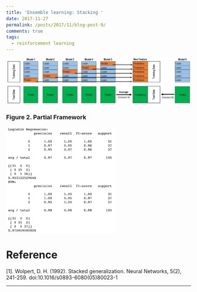 ```yaml
---
title: 'Ensemble learning: Stacking '
date: 2017-11-27
permalink: /posts/2017/11/blog-post-9/
comments: true
tags:
  - reinforcement learning
---
```





![GitHub Logo](/images/stacking.jpg)
### Figure 2. Partial Framework


<p float="left">
  <img src="/images/individual1.png" width="300" />
</p>




Reference
========

[1]. Wolpert, D. H. (1992). Stacked generalization. Neural Networks, 5(2), 241-259. doi:10.1016/s0893-6080(05)80023-1




------